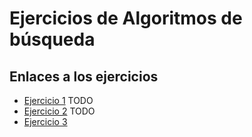 # Ejercicios de Algoritmos de búsqueda

## Enlaces a los ejercicios

- [Ejercicio 1](./Ejercicio_1/README.md) TODO
- [Ejercicio 2](./Ejercicio_2/README.md) TODO
- [Ejercicio 3](./Ejercicio_3/README.md)
